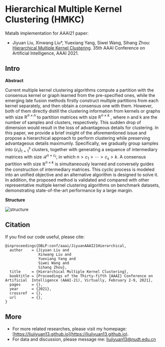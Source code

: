# Hierarchical Multiple Kernel Clustering (HMKC)

Matalb implementation for AAAI21 paper:

- Jiyuan Liu, Xinwang Liu\*, Yuexiang Yang, Siwei Wang, Sihang Zhou: [Hierarchical Multiple Kernel Clustering](https://liujiyuan13.github.io/pubs/HMKC.pdf). 35th AAAI Conference on Artificial Intelligence, AAAI 2021.

## Intro
**Abstract**

Current multiple kernel clustering algorithms compute a partition with the consensus kernel or graph learned from the pre-specified ones, while the emerging late fusion methods firstly construct multiple partitions from each kernel separately, and then obtain a consensus one with them. However, both of them directly distill the clustering information from kernels or graphs with size $\mathbb{R}^{n\times n}$  to partition matrices with size $\mathbb{R}^{n\times k}$ , where n and k are the number of samples and clusters, respectively. This sudden drop of dimension would result in the loss of advantageous details for clustering. In this paper, we provide a brief insight of the aforementioned issue and propose a hierarchical approach to perform clustering while preserving advantageous details maximumly. Specifically, we gradually group samples into $\{c_t\}_{t=1}^s$ clusters, together with generating a sequence of intermediary matrices with size $\mathcal{R}^{n\times c_t}$, in which $n>c_1>\cdots>c_s>k$. A consensus partition with size $\mathbb{R}^{n\times k}$ is simultaneously learned and conversely guides the construction of intermediary matrices. This cyclic process is modeled into an unified objective and an alternative algorithm is designed to solve it. In addition, the proposed method is validated and compared with other representative multiple kernel clustering algorithms on benchmark datasets, demonstrating state-of-the-art performance by a large margin.

**Structure**

![structure](https://github.com/liujiyuan13/HMKC-code_release/blob/main/fig/framework_with_graph-crop.png)

## Citation

If you find our code useful, please cite:

	@inproceedings{DBLP:conf/aaai/JiyuanAAAI21Hierarchical,
	  author    = {Jiyuan Liu and
               	   Xinwang Liu and
                   Yuexiang Yang and
                   Siwei Wang and
                   Sihang Zhou},
	  title     = {Hierarchical Multiple Kernel Clustering},
	  booktitle = {Proceedings of the Thirty-fifth {AAAI} Conference on Artificial 	Intelligence (AAAI-21), Virtually, February 2-9, 2021},
	  pages     = {},
	  year      = {2021},
	  crossref  = {},
	  url       = {},
	}

## More
- For more related researches, please visit my homepage: [https://liujiyuan13.github.io](https://liujiyuan13.github.io).
- For data and discussion, please message me: liujiyuan13@nudt.edu.cn





